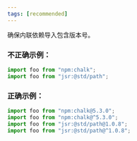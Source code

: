 ```yaml
---
tags: [recommended]
---
```


确保内联依赖导入包含版本号。

### 不正确示例：

```ts
import foo from "npm:chalk";
import foo from "jsr:@std/path";
```

### 正确示例：

```ts
import foo from "npm:chalk@5.3.0";
import foo from "npm:chalk@^5.3.0";
import foo from "jsr:@std/path@1.0.8";
import foo from "jsr:@std/path@^1.0.8";
```